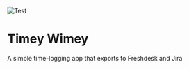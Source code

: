 ![Test](https://github.com/nobrayner/timey-wimey/workflows/Test/badge.svg)

# Timey Wimey

A simple time-logging app that exports to Freshdesk and Jira

